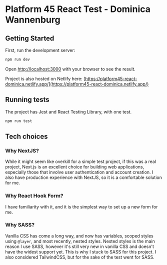 # Platform 45 React Test - Dominica Wannenburg

## Getting Started

First, run the development server:

```bash
npm run dev
```

Open [http://localhost:3000](http://localhost:3000) with your browser to see the result.

Project is also hosted on Netlify here: [https://platform45-react-dominica.netlify.app/](https://platform45-react-dominica.netlify.app/)

## Running tests

The project has Jest and React Testing Library, with one test.

```bash
npm run test
```

## Tech choices

### Why NextJS?

While it might seem like overkill for a simple test project, if this was a real project, Next.js is an excellent choice for building web applications, especially those that involve user authentication and account creation. I also have production experience with NextJS, so it is a comfortable solution for me.

### Why React Hook Form?

I have familiarity with it, and it is the simplest way to set up a new form for me.

### Why SASS?

Vanilla CSS has come a long way, and now has variables, scoped styles using `@layer`, and most recently, nested styles. Nested styles is the main reason I use SASS, however it's still very new in vanilla CSS and doesn't have the widest support yet. This is why I stuck to SASS for this project. I also considered TailwindCSS, but for the sake of the test went for SASS.
